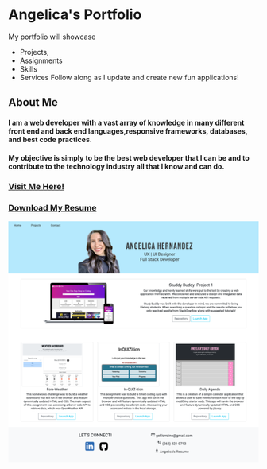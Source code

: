# Angelica's Portfolio

My portfolio will showcase

- Projects,
- Assignments
- Skills
- Services
  Follow along as I update and create new fun applications!

## About Me

#### I am a web developer with a vast array of knowledge in many different front end and back end languages,responsive frameworks, databases, and best code practices.

#### My objective is simply to be the best web developer that I can be and to contribute to the technology industry all that I know and can do.

### [Visit Me Here!](https://angelicalorraine.github.io/Angelica_Portfolio/)

### [Download My Resume](AngelicahernandezResume2.pdf)

![MyPortfolio](./Images/AngelicasPortf.png)
